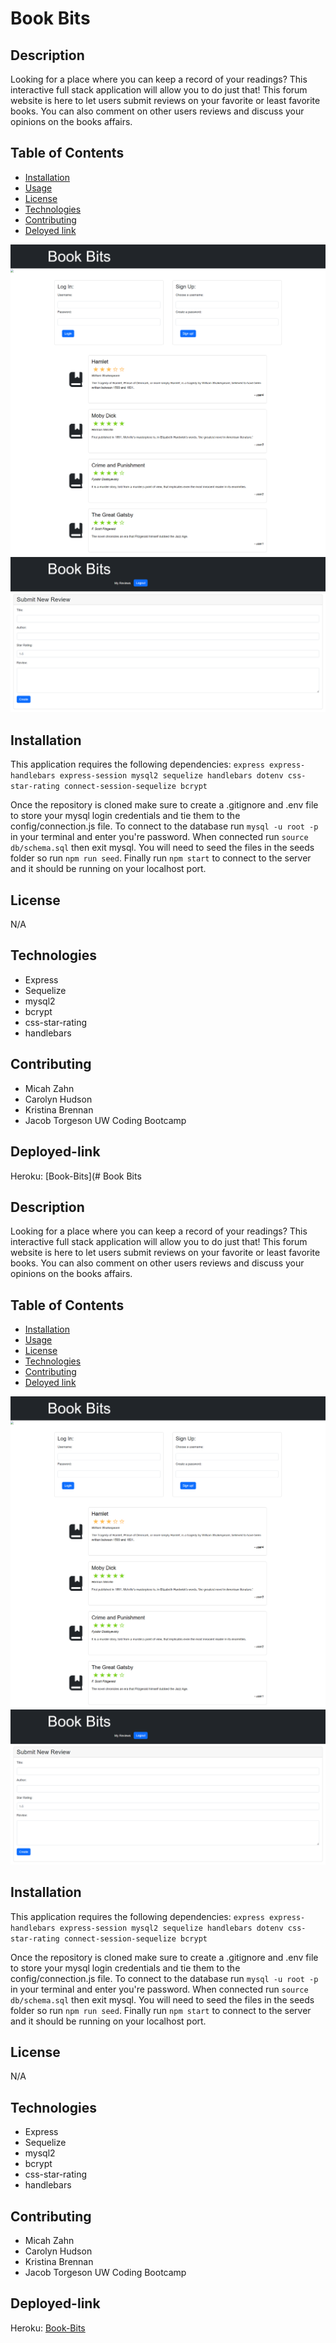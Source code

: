 # Book Bits

## Description 
Looking for a place where you can keep a record of your readings? This interactive full stack application will allow you to do just that! This forum website is here to let users submit reviews on your favorite or least favorite books. You can also comment on other users reviews and discuss your opinions on the books affairs. 


## Table of Contents
* [Installation](#Installation)
* [Usage](#Usage)
* [License](#License)
* [Technologies](#Technologies)
* [Contributing](#Contributing)
* [Deloyed link](#Deployed-link)

![Screenshot](/assets/Book-bits-homepage-screenshot.png)
![Screenshot](/assets/Book-bits-submit-review-screenshot.png)

## Installation 
This application requires the following dependencies: `express express-handlebars express-session mysql2 sequelize handlebars dotenv css-star-rating connect-session-sequelize bcrypt`

Once the repository is cloned make sure to create a .gitignore and .env file to store your mysql login credentials and tie them to the config/connection.js file. To connect to the database run `mysql -u root -p` in your terminal and enter you're password. When connected run `source db/schema.sql` then exit mysql. You will need to seed the files in the seeds folder so run `npm run seed`. Finally run `npm start` to connect to the server and it should be running on your localhost port.

## License 
N/A

## Technologies 
- Express
- Sequelize
- mysql2
- bcrypt
- css-star-rating
- handlebars

## Contributing 
- Micah Zahn
- Carolyn Hudson
- Kristina Brennan
- Jacob Torgeson
UW Coding Bootcamp 

## Deployed-link
Heroku: [Book-Bits](# Book Bits

## Description 
Looking for a place where you can keep a record of your readings? This interactive full stack application will allow you to do just that! This forum website is here to let users submit reviews on your favorite or least favorite books. You can also comment on other users reviews and discuss your opinions on the books affairs. 


## Table of Contents
* [Installation](#Installation)
* [Usage](#Usage)
* [License](#License)
* [Technologies](#Technologies)
* [Contributing](#Contributing)
* [Deloyed link](#Deployed-link)

![Screenshot](/assets/Book-bits-homepage-screenshot.png)
![Screenshot](/assets/Book-bits-submit-review-screenshot.png)

## Installation 
This application requires the following dependencies: `express express-handlebars express-session mysql2 sequelize handlebars dotenv css-star-rating connect-session-sequelize bcrypt`

Once the repository is cloned make sure to create a .gitignore and .env file to store your mysql login credentials and tie them to the config/connection.js file. To connect to the database run `mysql -u root -p` in your terminal and enter you're password. When connected run `source db/schema.sql` then exit mysql. You will need to seed the files in the seeds folder so run `npm run seed`. Finally run `npm start` to connect to the server and it should be running on your localhost port.

## License 
N/A

## Technologies 
- Express
- Sequelize
- mysql2
- bcrypt
- css-star-rating
- handlebars

## Contributing 
- Micah Zahn
- Carolyn Hudson
- Kristina Brennan
- Jacob Torgeson
UW Coding Bootcamp 

## Deployed-link
Heroku: [Book-Bits](https://book-bits-blog.herokuapp.com/)

